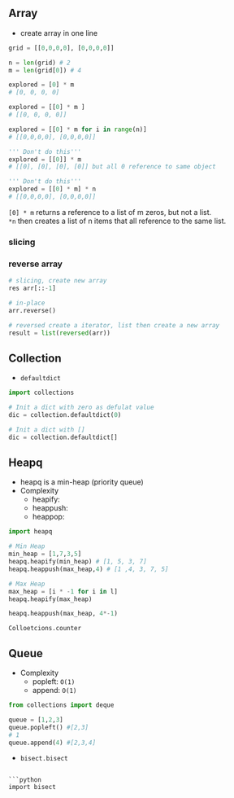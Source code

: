 ## Array
- create array in one line
  
```python
grid = [[0,0,0,0], [0,0,0,0]]

n = len(grid) # 2
m = len(grid[0]) # 4

explored = [0] * m
# [0, 0, 0, 0]

explored = [[0] * m ]
# [[0, 0, 0, 0]]

explored = [[0] * m for i in range(n)]
# [[0,0,0,0], [0,0,0,0]]

''' Don't do this'''
explored = [[0]] * m
# [[0], [0], [0], [0]] but all 0 reference to same object

''' Don't do this'''
explored = [[0] * m] * n
# [[0,0,0,0], [0,0,0,0]]
```
`[0] * m` returns a reference to a list of m zeros, but not a list. <br/>
`*n` then creates a list of n items that all reference to the same list.

### slicing

### reverse array
```python
# slicing, create new array
res arr[::-1]

# in-place
arr.reverse()

# reversed create a iterator, list then create a new array
result = list(reversed(arr))
```

## Collection
  
  - `defaultdict`
```python
import collections

# Init a dict with zero as defulat value
dic = collection.defaultdict(0)

# Init a dict with []
dic = collection.defaultdict[]

```

## Heapq
- heapq is a min-heap (priority queue) 
- Complexity
  - heapify: 
  - heappush:  
  - heappop:  

```python
import heapq

# Min Heap
min_heap = [1,7,3,5]
heapq.heapify(min_heap) # [1, 5, 3, 7]
heapq.heappush(max_heap,4) # [1 ,4, 3, 7, 5]

# Max Heap
max_heap = [i * -1 for i in l]
heapq.heapify(max_heap)

heapq.heappush(max_heap, 4*-1) 
```

```
Colloetcions.counter
```

## Queue
- Complexity
  - popleft: `O(1)`
  - append: `O(1)` 

```python
from collections import deque

queue = [1,2,3]
queue.popleft() #[2,3]
# 1
queue.append(4) #[2,3,4]
```

- `bisect.bisect`
```

```python
import bisect
```